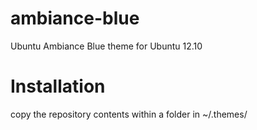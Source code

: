 ambiance-blue
=============

Ubuntu Ambiance Blue theme for Ubuntu 12.10


Installation
===

copy the repository contents within a folder in ~/.themes/
